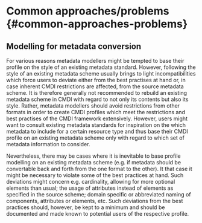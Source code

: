# Common approaches/problems {#common-approaches-problems}

## Modelling for metadata conversion

For various reasons metadata modellers might be tempted to base their profile on the style of an existing metadata standard. However, following the style of an existing metadata scheme usually brings to light incompatibilities which force users to deviate either from the best practises at hand or, in case inherent CMDI restrictions are affected, from the source metadata scheme. It is therefore generally not recommended to rebuild an existing metadata scheme in CMDI with regard to not only its contents but also its style. Rather, metadata modellers should avoid restrictions from other formats in order to create CMDI profiles which meet the restrictions and best practises of the CMDI framework extensively. However, users might want to consult existing metadata standards for inspiration on the which metadata to include for a certain resource type and thus base their CMDI profile on an existing metadata scheme only with regard to which set of metadata information to consider.

Nevertheless, there may be cases where it is inevitable to base profile modelling on an existing metadata scheme \(e.g. if metadata should be convertable back and forth from the one format to the other\). It that case it might be necessary to violate some of the best practices at hand. Such deviations might concern e.g. cardinality, allowing for more optional elements than usual; the usage of attributes instead of elements as specified in the source scheme; domain specific or abbreviated naming of components, attributes or elements, etc. Such deviations from the best practices should, however, be kept to a minimum and should be documented and made known to potential users of the respective profile.



